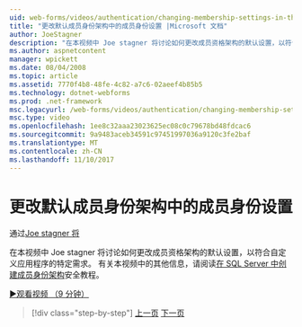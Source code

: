 ```yaml
---
uid: web-forms/videos/authentication/changing-membership-settings-in-the-default-membership-schema
title: "更改默认成员身份架构中的成员身份设置 |Microsoft 文档"
author: JoeStagner
description: "在本视频中 Joe stagner 将讨论如何更改成员资格架构的默认设置，以符合自定义应用程序的特定需求。 预测..."
ms.author: aspnetcontent
manager: wpickett
ms.date: 08/04/2008
ms.topic: article
ms.assetid: 7770f4b8-48fe-4c82-a7c6-02aeef4b85b5
ms.technology: dotnet-webforms
ms.prod: .net-framework
msc.legacyurl: /web-forms/videos/authentication/changing-membership-settings-in-the-default-membership-schema
msc.type: video
ms.openlocfilehash: 1ee8c32aaa23023625ec08c0c79678bd48fdcac6
ms.sourcegitcommit: 9a9483aceb34591c97451997036a9120c3fe2baf
ms.translationtype: MT
ms.contentlocale: zh-CN
ms.lasthandoff: 11/10/2017
---
```

<a name="changing-membership-settings-in-the-default-membership-schema"></a>更改默认成员身份架构中的成员身份设置
====================
通过[Joe stagner 将](https://github.com/JoeStagner)

在本视频中 Joe stagner 将讨论如何更改成员资格架构的默认设置，以符合自定义应用程序的特定需求。 有关本视频中的其他信息，请阅读[在 SQL Server 中创建成员身份架构](../../overview/older-versions-security/membership/creating-the-membership-schema-in-sql-server-vb.md)安全教程。

[&#9654;观看视频 （9 分钟）](https://channel9.msdn.com/Blogs/ASP-NET-Site-Videos/changing-membership-settings-in-the-default-membership-schema)

>[!div class="step-by-step"]
[上一页](configuring-sql-to-work-with-membership-schemas.md)
[下一页](creating-user-accounts-with-the-create-user-wizard.md)
